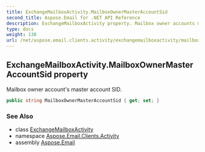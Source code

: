 ```yaml
---
title: ExchangeMailboxActivity.MailboxOwnerMasterAccountSid
second_title: Aspose.Email for .NET API Reference
description: ExchangeMailboxActivity property. Mailbox owner accounts master account SID
type: docs
weight: 130
url: /net/aspose.email.clients.activity/exchangemailboxactivity/mailboxownermasteraccountsid/
---
```

## ExchangeMailboxActivity.MailboxOwnerMasterAccountSid property

Mailbox owner account's master account SID.

```csharp
public string MailboxOwnerMasterAccountSid { get; set; }
```

### See Also

* class [ExchangeMailboxActivity](../)
* namespace [Aspose.Email.Clients.Activity](../../exchangemailboxactivity/)
* assembly [Aspose.Email](../../../)


